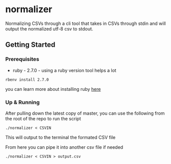 # normalizer
Normalizing CSVs through a cli tool that takes in CSVs through stdin and will output the normalized utf-8 csv to stdout.

## Getting Started

### Prerequisites

- ruby - 2.7.0 - using a ruby version tool helps a lot

```
rbenv install 2.7.0
```

you can learn more about installing ruby [here](https://www.ruby-lang.org/en/downloads/)

### Up & Running

After pulling down the latest copy of master, you can use the following from the root of the repo to run the script

```
./normalizer < CSVIN 
```

This will output to the terminal the formated CSV file

From here you can pipe it into another csv file if needed

```
./normalizer < CSVIN > output.csv
```
